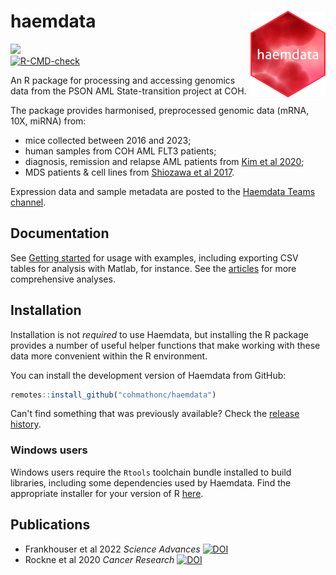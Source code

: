 # haemdata <img src='man/figures/logo.png' align="right" height="139" />
<!-- [![R-CMD-check](https://github.com/cohmathonc/haemdata/workflows/R-CMD-check/badge.svg)](https://github.com/cohmathonc/haemdata/actions)  -->

<!-- badges: start -->
![](https://img.shields.io/badge/code-unstable-red) <br>
[![R-CMD-check](https://github.com/cohmathonc/haemdata/workflows/R-CMD-check/badge.svg)](https://github.com/cohmathonc/haemdata/actions)
<!-- badges: end -->
An R package for processing and accessing genomics data from the PSON AML State-transition project at COH.

The package provides harmonised, preprocessed genomic data (mRNA, 10X, miRNA) from:
- mice collected between 2016 and 2023; 
- human samples from COH AML FLT3 patients; 
- diagnosis, remission and relapse AML patients from [Kim et al 2020](https://doi.org/10.1038/s41598-020-76933-2);
- MDS patients & cell lines from [Shiozawa et al 2017](http://doi.org/10.1182/blood-2017-05-783050).

Expression data and sample metadata are posted to the [Haemdata Teams channel](https://cityofhope.sharepoint.com/:f:/r/sites/PSONAMLState-Transition/Shared%20Documents/haemdata?csf=1&web=1&e=Uh4VFb).

## Documentation
See [Getting started](https://cohmathonc.github.io/haemdata/articles/haemdata.html) for usage with examples, including exporting CSV tables for analysis with Matlab, for instance. See the [articles](articles) for more comprehensive analyses. 

## Installation
Installation is not *required* to use Haemdata, but installing the R package provides a number of useful helper functions that make working with these data more convenient within the R environment.

You can install the development version of Haemdata from GitHub:

``` r
remotes::install_github("cohmathonc/haemdata")
```

Can't find something that was previously available? Check the [release history](https://github.com/cohmathonc/haemdata/releases).

### Windows users
Windows users require the `Rtools` toolchain bundle installed to build libraries, including some dependencies used by Haemdata. Find the appropriate installer for your version of R [here](https://cran.r-project.org/bin/windows/Rtools/).

## Publications
* Frankhouser et al 2022 *Science Advances* [![DOI](https://zenodo.org/badge/DOI/10.1126/sciadv.abj1664.svg)](https://doi.org/10.1126/sciadv.abj1664)
* Rockne et al 2020 *Cancer Research* [![DOI](https://zenodo.org/badge/DOI/10.1158/0008-5472.CAN-20-0354.svg)](https://doi.org/10.1158/0008-5472.CAN-20-0354)
